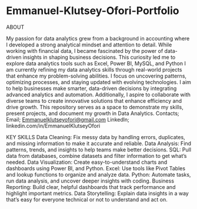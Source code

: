 # Emmanuel-Klutsey-Ofori-Portfolio
ABOUT

My passion for data analytics grew from a background in accounting where I developed a strong analytical mindset and attention to detail. While working with financial data, I became fascinated by the power of data-driven insights in shaping business decisions. This curiosity led me to explore data analytics tools such as Excel, Power BI, MySQL, and Python
I am currently refining my data analytics skills through real-world projects that enhance my problem-solving abilities. I focus on uncovering patterns, optimizing processes, and staying updated with evolving technologies.
I aim to help businesses make smarter, data-driven decisions by integrating advanced analytics and automation. Additionally, I aspire to collaborate with diverse teams to create innovative solutions that enhance efficiency and drive growth.
This repository serves as a space to demonstrate my skills, present projects, and document my growth in Data Analytics.
Contacts;
Email; Emmanuelklutseyofori@gmail.com
Linkedln; linkedin.com/in/EmmanuelKlutseyOfori

KEY SKILLS
Data Cleaning: Fix messy data by handling errors, duplicates, and missing information to make it accurate and reliable.
Data Analysis: Find patterns, trends, and insights to help teams make better decisions.
SQL: Pull data from databases, combine datasets and filter information to get what’s needed.
Data Visualization: Create easy-to-understand charts and dashboards using Power BI, and Python.
Excel: Use tools like Pivot Tables and lookup functions to organize and analyze data.
Python: Automate tasks, run data analysis, and uncover deeper insights with coding.
Business Reporting: Build clear, helpful dashboards that track performance and highlight important metrics.
Data Storytelling: Explain data insights in a way that’s easy for everyone technical or not to understand and act on.
